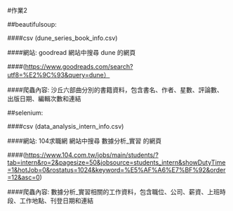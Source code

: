 #作業2

##beautifulsoup: 

####csv (dune_series_book_info.csv)

####網站: goodread 網站中搜尋 dune 的網頁

####(https://www.goodreads.com/search?utf8=%E2%9C%93&query=dune）

####爬蟲內容: 沙丘六部曲分別的書籍資料，包含書名、作者、星數、評論數、出版日期、編輯次數和連結



##selenium: 

####csv (data_analysis_intern_info.csv)

####網站: 104求職網 網站中搜尋 數據分析_實習 的網頁

####(https://www.104.com.tw/jobs/main/students/?tab=intern&ro=2&pagesize=50&jobsource=students_intern&showDutyTime=1&hotJob=0&rostatus=1024&keyword=%E5%AF%A6%E7%BF%92&order=12&asc=0)

####爬蟲內容: 數據分析_實習相關的工作資料，包含職位、公司、薪資、上班時段、工作地點、刊登日期和連結
